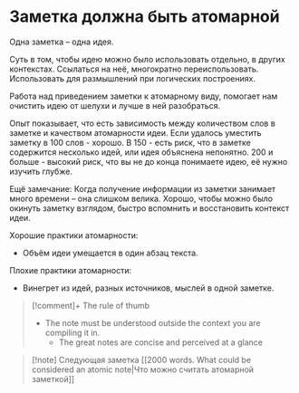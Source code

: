 # Заметка должна быть атомарной

Одна заметка – одна идея.

Суть в том, чтобы идею можно было использовать отдельно, в других контекстах. Ссылаться на неё, многократно переиспользовать. Использовать для размышлений при логических построениях. 

Работа над приведением заметки к атомарному виду, помогает нам очистить идею от шелухи и лучше в ней разобраться. 

Опыт показывает, что есть зависимость между количеством слов в заметке и качеством атомарности идеи. Если удалось уместить заметку в 100 слов - хорошо. В 150 - есть риск, что в заметке содержится несколько идей, или идея объяснена непонятно. 200 и больше - высокий риск, что вы не до конца понимаете идею, её нужно изучить глубже.

Ещё замечание: Когда получение информации из заметки занимает много времени – она слишком велика. Хорошо, чтобы можно было окинуть заметку взглядом, быстро вспомнить и восстановить контекст идеи.

Хорошие практики атомарности:

- Объём идеи умещается в один абзац текста.

Плохие практики атомарности:

- Винегрет из идей, разных источников, мыслей в одной заметке.


> [!comment]+ The rule of thumb
> - The note must be understood outside the context you are compiling it in. 
> 	- The great notes are concise and perceived at a glance

> [!note] Следующая заметка
> [[2000 words. What could be considered an atomic note|Что можно считать атомарной заметкой]]